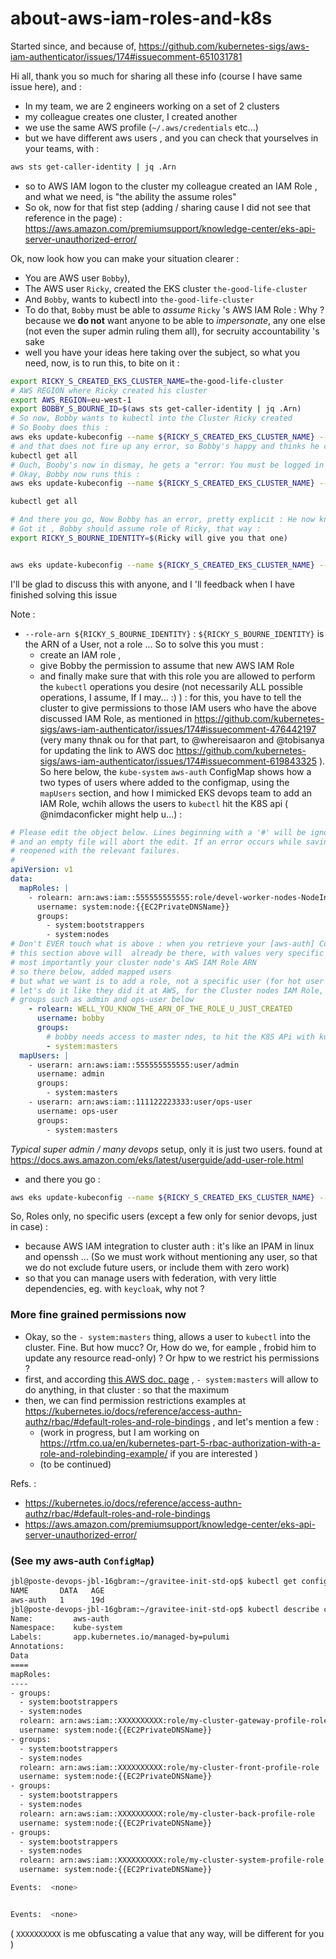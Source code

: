 # about-aws-iam-roles-and-k8s

Started since, and because of, https://github.com/kubernetes-sigs/aws-iam-authenticator/issues/174#issuecomment-651031781

Hi all, thank you so much for sharing all these info (course I have same issue here), and : 
* In my team, we are 2 engineers working on a set of 2 clusters
* my colleague creates one cluster, I created another
* we use the same AWS profile (`~/.aws/credentials` etc...)
* but we have different aws users , and you can check that yourselves in your teams, with : 

```bash
aws sts get-caller-identity | jq .Arn
```

* so to AWS IAM logon to the cluster my colleague created an IAM Role , and what we need, is "the ability the assume roles" 
* So ok, now for that fist  step (adding / sharing cause I did not see that reference in the page) : https://aws.amazon.com/premiumsupport/knowledge-center/eks-api-server-unauthorized-error/


Ok, now look how you can make your situation clearer : 
* You are AWS user `Bobby`),
* The AWS user `Ricky`, created the EKS cluster `the-good-life-cluster` 
* And `Bobby`, wants to kubectl into `the-good-life-cluster` 
* To do that, `Bobby` must be able to _assume_  `Ricky` 's AWS IAM Role : Why ? because we **do not** want anyone to be able to _impersonate_, any one else (not even the super admin ruling them all), for secruity accountability 's sake
* well you have your ideas here taking over the subject, so what you need, now, is to run this, to bite on it :

```bash 
export RICKY_S_CREATED_EKS_CLUSTER_NAME=the-good-life-cluster
# AWS REGION where Ricky created his cluster 
export AWS_REGION=eu-west-1
export BOBBY_S_BOURNE_ID=$(aws sts get-caller-identity | jq .Arn)
# So now, Bobby wants to kubectl into the Cluster Ricky created
# So Booby does this : 
aws eks update-kubeconfig --name ${RICKY_S_CREATED_EKS_CLUSTER_NAME} --region ${AWS_REGION}
# and that does not fire up any error, so Bobby's happy and thinks he can
kubectl get all
# Ouch, Booby's now in dismay, he gets a "error: You must be logged in to the server (Unauthorized)" ! 
# Okay, Bobby now runs this : 
aws eks update-kubeconfig --name ${RICKY_S_CREATED_EKS_CLUSTER_NAME} --region ${AWS_REGION} --role-arn ${BOBBY_S_BOURNE_ID}

kubectl get all

# And there you go, Now Bobby has an error, pretty explicit : He now knows how to test, whetjher or not, he can assume role of Ricky .. And there he smiles cause what he did, is trying to assume his own role ! 
# Got it , Bobby should assume role of Ricky, that way : 
export RICKY_S_BOURNE_IDENTITY=$(Ricky will give you that one)


aws eks update-kubeconfig --name ${RICKY_S_CREATED_EKS_CLUSTER_NAME} --region ${AWS_REGION} --role-arn ${RICKY_S_BOURNE_IDENTITY}

``` 

I'll be glad to discuss this with anyone, and I 'll feedback when I have finished solving this issue

Note : 

* `--role-arn ${RICKY_S_BOURNE_IDENTITY}` : `${RICKY_S_BOURNE_IDENTITY}` is the ARN of a User, not a role ... So to solve this you must  : 
  * create an IAM role , 
  * give Bobby the permission to assume that new AWS IAM Role 
  * and finally make sure that with this role you are allowed to perform the `kubectl` operations you desire (not necessarily ALL possible operations, I assume, If I may... :) ) : for this, you have to tell the cluster to give permissions to those IAM users who have the above discussed IAM Role, as mentioned in https://github.com/kubernetes-sigs/aws-iam-authenticator/issues/174#issuecomment-476442197 (very many thnak ou for that part, to @whereisaaron and @tobisanya for updating the link to AWS doc  https://github.com/kubernetes-sigs/aws-iam-authenticator/issues/174#issuecomment-619843325 ). So here below, the `kube-system` `aws-auth` ConfigMap shows how a two types of users where added to the configmap, using the `mapUsers` section, and how I mimicked EKS devops team to add an IAM Role, wchih allows the users to `kubectl` hit the K8S api  ( @nimdaconficker might help u...) : 

```Yaml
# Please edit the object below. Lines beginning with a '#' will be ignored,
# and an empty file will abort the edit. If an error occurs while saving this file will be
# reopened with the relevant failures.
#
apiVersion: v1
data:
  mapRoles: |
    - rolearn: arn:aws:iam::555555555555:role/devel-worker-nodes-NodeInstanceRole-74RF4UBDUKL6
      username: system:node:{{EC2PrivateDNSName}}
      groups:
        - system:bootstrappers
        - system:nodes
# Don't EVER touch what is above : when you retrieve your [aws-auth] ConfigMap from your EKS Cluster
# this section above will  already be there, with values very specific to your cluster, and  
# most importantly your cluster node's AWS IAM Role ARN 
# so there below, added mapped users
# but what we want is to add a role, not a specific user (for hot user management), os
# let's do it like they did it at AWS, for the Cluster nodes IAM Role, but with 
# groups such as admin and ops-user below
    - rolearn: WELL_YOU_KNOW_THE_ARN_OF_THE_ROLE_U_JUST_CREATED
      username: bobby
      groups:
        # bobby needs access to master ndes, to hit the K8S APi with kubectl, doesn't he? Sure he does.
        - system:masters
  mapUsers: |
    - userarn: arn:aws:iam::555555555555:user/admin
      username: admin
      groups:
        - system:masters
    - userarn: arn:aws:iam::111122223333:user/ops-user
      username: ops-user
      groups:
        - system:masters
```
  _Typical super admin / many devops_ setup, only it is just two users. found at https://docs.aws.amazon.com/eks/latest/userguide/add-user-role.html

  *  and there you go : 

```bash 
aws eks update-kubeconfig --name ${RICKY_S_CREATED_EKS_CLUSTER_NAME} --region ${AWS_REGION} --role-arn ${ARN_OF_THAT_NEW_ROLE_YOU_CREATED}
```


So, Roles only, no specific users (except a few only for senior devops, just in case) :
* because AWS IAM integration to cluster auth  : it's like an IPAM in linux and openssh ... (So we must work without mentioning any user, so that we do not exclude future users, or include them with zero work) 
* so that you can manage users with federation, with very little dependencies, eg. with `keycloak`, why not ? 


### More fine grained permissions now

* Okay, so the `- system:masters` thing, allows a user to `kubectl` into the cluster. Fine. But how mucc? Or, How do we, for eample , frobid him to update any resource read-only) ? Or hpw to we restrict his permissions ?
* first, and according [this AWS doc. page](https://aws.amazon.com/premiumsupport/knowledge-center/eks-api-server-unauthorized-error/) , `- system:masters` will allow to do anything, in that cluster : so that the maximum
* then, we can find permission restrictions examples at https://kubernetes.io/docs/reference/access-authn-authz/rbac/#default-roles-and-role-bindings , and let's mention a few : 
  * (work in progress, but I am working on https://rtfm.co.ua/en/kubernetes-part-5-rbac-authorization-with-a-role-and-rolebinding-example/ if you are interested )
  * (to be continued)

Refs. : 

* https://kubernetes.io/docs/reference/access-authn-authz/rbac/#default-roles-and-role-bindings
* https://aws.amazon.com/premiumsupport/knowledge-center/eks-api-server-unauthorized-error/ 


### (See my aws-auth `ConfigMap`)

```bash
jbl@poste-devops-jbl-16gbram:~/gravitee-init-std-op$ kubectl get configmap/aws-auth --namespace kube-system
NAME       DATA   AGE
aws-auth   1      19d
jbl@poste-devops-jbl-16gbram:~/gravitee-init-std-op$ kubectl describe configmap/aws-auth --namespace kube-system
Name:         aws-auth
Namespace:    kube-system
Labels:       app.kubernetes.io/managed-by=pulumi
Annotations:  
Data
====
mapRoles:
----
- groups:
  - system:bootstrappers
  - system:nodes
  rolearn: arn:aws:iam::XXXXXXXXXX:role/my-cluster-gateway-profile-role
  username: system:node:{{EC2PrivateDNSName}}
- groups:
  - system:bootstrappers
  - system:nodes
  rolearn: arn:aws:iam::XXXXXXXXXX:role/my-cluster-front-profile-role
  username: system:node:{{EC2PrivateDNSName}}
- groups:
  - system:bootstrappers
  - system:nodes
  rolearn: arn:aws:iam::XXXXXXXXXX:role/my-cluster-back-profile-role
  username: system:node:{{EC2PrivateDNSName}}
- groups:
  - system:bootstrappers
  - system:nodes
  rolearn: arn:aws:iam::XXXXXXXXXX:role/my-cluster-system-profile-role
  username: system:node:{{EC2PrivateDNSName}}

Events:  <none>


Events:  <none>
```

( `XXXXXXXXXX` is me obfuscating a value that any way, will be different for you )
